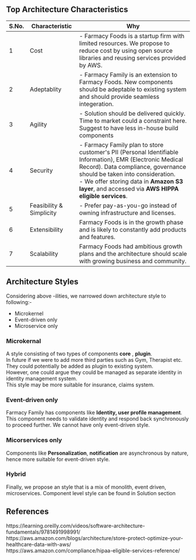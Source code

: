 <h2>Top Architecture Characteristics</h2>

S.No.|Characteristic|Why
-----|--------------|---
1|Cost| - Farmacy Foods is a startup firm with limited resources. We propose to reduce cost by using open source libraries and reusing services provided by AWS. 
2|Adeptablity| - Farmacy Family is an extension to Farmacy Foods. New components should be adeptable to existing system and should provide seamless integeration. 
3|Agility| - Solution should be delivered quickly. Time to market could a constraint here. Suggest to have less in-house build components 
4|Security| - Farmacy Family plan to store customer's PII (Personal Identifiable Information), EMR (Electronic Medical Record). Data compliance, governance should be taken into consideration. <br/>- We offer storing data in <strong>Amazon S3 layer</strong>, and accessed via <strong>AWS HIPPA eligible services</strong>. 
5|Feasibility & Simplicity| - Prefer pay-as-you-go instead of owning infrastructure and licenses.
6|Extensibility|Farmacy Foods is in the growth phase and is likely to constantly add products and features.
7|Scalability|Farmacy Foods had ambitious growth plans and the architecture should scale with growing business and community.


<h2>Architecture Styles</h2>

Considering above -ilities, we narrowed down architecture style to following:-
  * Microkernel
  * Event-driven only
  * Microservice only

<h3>Microkernal</h3>
  A style consisting of two types of components <strong>core</strong> , <strong>plugin</strong>. <br/> In future if we were to add more third parties such as Gym, Therapist etc. They could potentially be added as plugin to existing system. <br/> However, one could argue they could be managed as separate identity in identity management system.<br/> This style may be more suitable for insurance, claims system.

<h3>Event-driven only</h3>
  Farmacy Family has components like <strong>Identity, user profile management</strong>. This component needs to validate identity and respond back synchronously to proceed further. We cannot have only event-driven style.

<h3>Micorservices only</h3>
  Components like <strong>Personalization</strong>, <strong>notification</strong> are asynchronous by nature, hence more suitable for event-driven style. 
  
<h3>Hybrid</h3>
 Finally, we propose an style that is a mix of monolith, event driven, microservices. Component level style can be found in Solution section
   
<h2>References</h2>
https://learning.oreilly.com/videos/software-architecture-fundamentals/9781491998991/ <br/> https://aws.amazon.com/blogs/architecture/store-protect-optimize-your-healthcare-data-with-aws/ <br/> https://aws.amazon.com/compliance/hipaa-eligible-services-reference/ 
